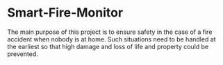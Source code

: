# Smart-Fire-Monitor
The main purpose of this project is to ensure safety in the case of a fire accident when nobody is at home. Such situations need to be handled at the earliest so that high damage and loss of life and property could  be prevented.

